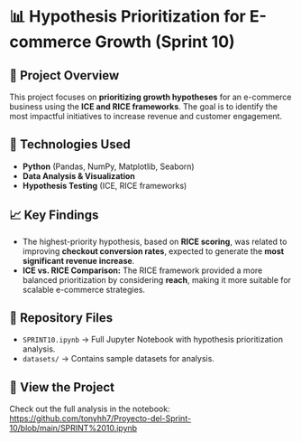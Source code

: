 # 📊 Hypothesis Prioritization for E-commerce Growth (Sprint 10)

## 📌 Project Overview
This project focuses on **prioritizing growth hypotheses** for an e-commerce business using the **ICE and RICE frameworks**. The goal is to identify the most impactful initiatives to increase revenue and customer engagement.

## 🔧 Technologies Used
- **Python** (Pandas, NumPy, Matplotlib, Seaborn)
- **Data Analysis & Visualization**
- **Hypothesis Testing** (ICE, RICE frameworks)

## 📈 Key Findings
- The highest-priority hypothesis, based on **RICE scoring**, was related to improving **checkout conversion rates**, expected to generate the **most significant revenue increase**.
- **ICE vs. RICE Comparison:** The RICE framework provided a more balanced prioritization by considering **reach**, making it more suitable for scalable e-commerce strategies.

## 📂 Repository Files
- `SPRINT10.ipynb` → Full Jupyter Notebook with hypothesis prioritization analysis.
- `datasets/` → Contains sample datasets for analysis.

## 🚀 View the Project
Check out the full analysis in the notebook: https://github.com/tonyhh7/Proyecto-del-Sprint-10/blob/main/SPRINT%2010.ipynb
